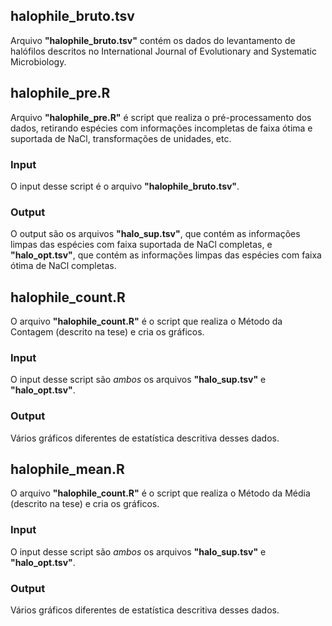 ## halophile_bruto.tsv
Arquivo **"halophile_bruto.tsv"** contém os dados do levantamento de halófilos descritos no International Journal of Evolutionary and Systematic Microbiology.

## halophile_pre.R
Arquivo **"halophile_pre.R"** é script que realiza o pré-processamento dos dados, retirando espécies com informações incompletas de faixa ótima e suportada de NaCl, transformações de unidades, etc.
### Input
O input desse script é o arquivo **"halophile_bruto.tsv"**.
### Output
O output são os arquivos **"halo_sup.tsv"**, que contém as informações limpas das espécies com faixa suportada de NaCl completas, e **"halo_opt.tsv"**, que contém as informações limpas das espécies com faixa ótima de NaCl completas.

## halophile_count.R
O arquivo **"halophile_count.R"** é o script que realiza o Método da Contagem (descrito na tese) e cria os gráficos.
### Input
O input desse script são *ambos* os arquivos **"halo_sup.tsv"** e **"halo_opt.tsv"**.
### Output
Vários gráficos diferentes de estatística descritiva desses dados.

## halophile_mean.R
O arquivo **"halophile_count.R"** é o script que realiza o Método da Média (descrito na tese) e cria os gráficos.
### Input
O input desse script são *ambos* os arquivos **"halo_sup.tsv"** e **"halo_opt.tsv"**.
### Output
Vários gráficos diferentes de estatística descritiva desses dados.
